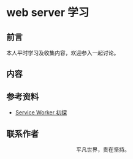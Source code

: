 # web server 学习

## 前言

本人平时学习及收集内容，欢迎参入一起讨论。

## 内容

## 参考资料

- [Service Worker 初探](https://mp.weixin.qq.com/s/cNgC0uDrILaFY5TFL_Bglw)

## 联系作者

<div align="center">
    <p>
        平凡世界，贵在坚持。
    </p>
    <img :src="$withBase('/about/contact.png')" />
</div>
